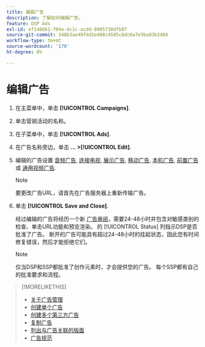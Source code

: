 ```yaml
---
title: 编辑广告
description: 了解如何编辑广告。
feature: DSP Ads
exl-id: ef140d61-f04e-4c1c-acdd-9985730dfb07
source-git-commit: 348b3ae49fdd2e408c4585c6dc6a7e3ba03b2d84
workflow-type: tm+mt
source-wordcount: '170'
ht-degree: 0%

---
```


# 编辑广告

1. 在主菜单中，单击 **[!UICONTROL Campaigns]**.
1. 单击营销活动的名称。
1. 在子菜单中，单击 **[!UICONTROL Ads]**.
1. 在广告名称旁边，单击  **... >[!UICONTROL Edit]**.
1. 编辑的广告设置 [音频广告](ad-settings-audio.md), [连接电视](ad-settings-connected-tv.md), [展示广告](ad-settings-display.md), [移动广告](ad-settings-mobile.md), [本机广告](ad-settings-native.md), [前置广告](ad-settings-pre-roll.md)或 [通用视频广告](ad-settings-universal-video.md).

   >[!NOTE]
   >
   >要更改广告URL，请首先在广告服务器上重新传输广告。

1. 单击 **[!UICONTROL Save and Close]**.

   经过编辑的广告将经历一个新 [广告审阅](ad-about.md)，需要24-48小时并包含对敏感类别的检查、单击URL功能和预览渲染。 的 [!UICONTROL Status] 列指示DSP是否批准了广告。 断开的广告可能具有超过24-48小时的挂起状态，因此您有时间修复错误，然后才能拒绝它们。

   >[!NOTE]
   >
   >仅当DSP和SSP都批准了创作元素时，才会提供您的广告。 每个SSP都有自己的批准要求和流程。

>[!MORELIKETHIS]
>
>* [关于广告管理](ad-about.md)
>* [创建单个广告](ad-create.md)
>* [创建多个第三方广告](ad-create-multiple.md)
>* [复制广告](ad-duplicate.md)
>* [列出与广告关联的版面](ad-list-placements.md)
>* [广告规范](ad-specs.md)

